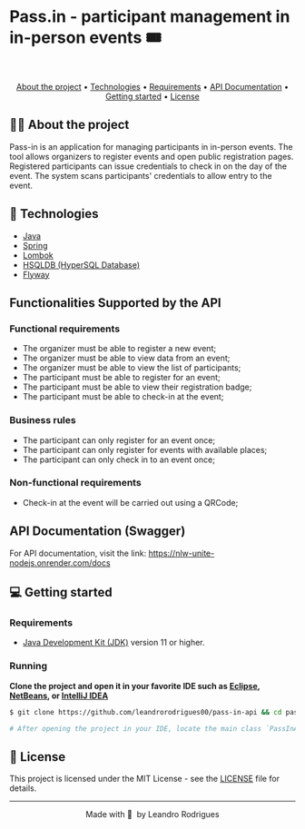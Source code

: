 # Pass.in - participant management in in-person events 🎟️

<br>

<p align="center">
  <a href="#-about-the-project">About the project</a> •
  <a href="#-technologies">Technologies</a> •
  <a href="#-Requirements">Requirements</a> •
  <a href="#-api-documentation-(swagger)">API Documentation</a> •
<a href="#-getting-started">Getting started</a> •
<a href="#-license">License</a>

</p>

## 👩‍💻 About the project

Pass-in is an application for managing participants in in-person events. The tool allows organizers to register events and open public registration pages. Registered participants can issue credentials to check in on the day of the event. The system scans participants' credentials to allow entry to the event.

## 🚀 Technologies

- [Java](https://www.java.com/)
- [Spring](https://spring.io/)
- [Lombok](https://projectlombok.org/)
- [HSQLDB (HyperSQL Database)](http://hsqldb.org/)
- [Flyway](https://flywaydb.org/)

## Functionalities Supported by the API

### Functional requirements

- The organizer must be able to register a new event;
- The organizer must be able to view data from an event;
- The organizer must be able to view the list of participants;
- The participant must be able to register for an event;
- The participant must be able to view their registration badge;
- The participant must be able to check-in at the event;

### Business rules

- The participant can only register for an event once;
- The participant can only register for events with available places;
- The participant can only check in to an event once;

### Non-functional requirements

- Check-in at the event will be carried out using a QRCode;


## API Documentation (Swagger)

For API documentation, visit the link: https://nlw-unite-nodejs.onrender.com/docs


## 💻 Getting started

### Requirements

- [Java Development Kit (JDK)](https://www.oracle.com/java/technologies/javase-jdk11-downloads.html) version 11 or higher.

### Running

**Clone the project and open it in your favorite IDE such as [Eclipse](https://www.eclipse.org/), [NetBeans](https://netbeans.apache.org/), or [IntelliJ IDEA](https://www.jetbrains.com/idea/)**

```bash
$ git clone https://github.com/leandrorodrigues00/pass-in-api && cd pass-in-api

# After opening the project in your IDE, locate the main class `PassInApplication.java` and run it to start the application server.

```

## 📝 License

This project is licensed under the MIT License - see the [LICENSE](LICENSE) file for details.

---

<p align="center">
  Made with 💜&nbsp; by  Leandro Rodrigues
</p>
